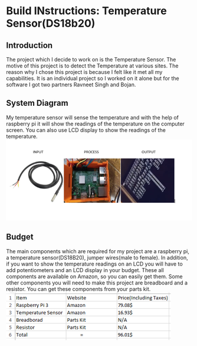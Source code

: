 # Build INstructions: Temperature Sensor(DS18b20)
## Introduction
The project which I decide to work on is the Temperature Sensor. The motive of this project is to detect the Temperature at various sites. The reason why I chose this project is because I felt like it met all my capabilities. It is an individual project so I worked on it alone but for the software I got two partners Ravneet Singh and Bojan. 

## System Diagram
My temperature sensor will sense the temperature and with the help of raspberry pi it will show the readings of the temperature on the computer screen. You can also use LCD display to show the readings of the temperature.
![alt text](https://github.com/GaGanGr3wal/My-Project/blob/master/SystemDiagram.PNG)

## Budget
The main components which are required for my project are a raspberry pi, a temperature sensor(DS18B20), jumper wires(male to female). In addition, if you want to show the temperature readings on an LCD you will have to add potentiometers and an LCD display in your budget. These all components are available on Amazon, so you can easily get them. Some other components you will need to make this project are breadboard and a resistor. You can get these components from your parts kit.
![alt text](https://github.com/GaGanGr3wal/My-Project/blob/master/budget1.PNG)
